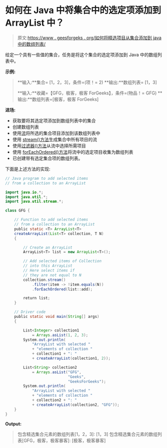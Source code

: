 # 如何在 Java 中将集合中的选定项添加到 ArrayList 中？

> 原文:[https://www . geesforgeks . org/如何将精选项目从集合添加到 java 中的数组列表/](https://www.geeksforgeeks.org/how-to-add-selected-items-from-a-collection-to-an-arraylist-in-java/)

给定一个具有一些值的集合，任务是将这个集合的选定项添加到 Java 中的数组列表中。

**示例:**

> **输入:**集合= [1，2，3]，条件=(项！= 2)
> **输出:**数组列表= [1，3]
> 
> **输入:**收藏=【GFG，极客，极客 ForGeeks】，条件=(物品！= GFG)
> **输出:**数组列表=[极客，极客 ForGeeks]

**进场:**

*   获取要将其选定项添加到数组列表中的集合
*   创建数组列表
*   使用[流](https://www.geeksforgeeks.org/stream-in-java/)将所选的集合项目添加到该数组列表中
*   使用 [stream()方法](https://www.geeksforgeeks.org/stream-in-java/)生成集合中所有项目的流
*   使用[过滤器()方法](https://www.geeksforgeeks.org/stream-filter-java-examples/)从流中选择所需项目
*   使用 [forEachOrdered()方法](https://www.geeksforgeeks.org/stream-foreachordered-method-java-examples/)将流中的选定项目收集为数组列表
*   已创建带有选定集合项的数组列表。

下面是上述方法的实现:

```java
// Java program to add selected items
// from a collection to an ArrayList

import java.io.*;
import java.util.*;
import java.util.stream.*;

class GFG {

    // Function to add selected items
    // from a collection to an ArrayList
    public static <T> ArrayList<T>
    createArrayList(List<T> collection, T N)
    {

        // Create an ArrayList
        ArrayList<T> list = new ArrayList<T>();

        // Add selected items of Collection
        // into this ArrayList
        // Here select items if
        // they are not equal to N
        collection.stream()
            .filter(item -> !item.equals(N))
            .forEachOrdered(list::add);

        return list;
    }

    // Driver code
    public static void main(String[] args)
    {

        List<Integer> collection1
            = Arrays.asList(1, 2, 3);
        System.out.println(
            "ArrayList with selected "
            + "elements of collection "
            + collection1 + ": "
            + createArrayList(collection1, 2));

        List<String> collection2
            = Arrays.asList("GFG",
                            "Geeks",
                            "GeeksForGeeks");
        System.out.println(
            "ArrayList with selected "
            + "elements of collection "
            + collection2 + ": "
            + createArrayList(collection2, "GFG"));
    }
}
```

**Output:**

> 包含精选集合元素的数组列表[1，2，3]: [1，3]
> 包含精选集合元素的数组列表[GFG，极客，极客暴客]: [极客，极客暴客]